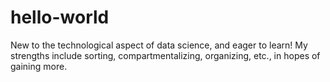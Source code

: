 # hello-world
New to the technological aspect of data science, and eager to learn! My strengths include sorting, compartmentalizing, organizing, etc., in hopes of gaining more. 
